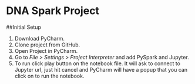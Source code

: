 # DNA Spark Project
##Initial Setup
1. Download PyCharm.
2. Clone project from GitHub.
3. Open Project in PyCharm.
4. Go to *File > Settings > Project Interpreter* and add PySpark and Jupyter.
5. To run click play button on the notebook file. It will ask to connect to Jupyter url, just hit cancel and PyCharm 
will have a popup that you can click on to run the notebook.